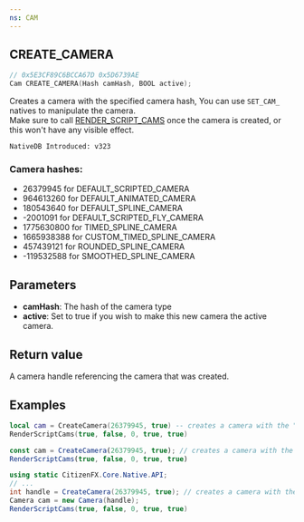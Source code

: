 ```yaml
---
ns: CAM
---
```

## CREATE_CAMERA

```c
// 0x5E3CF89C6BCCA67D 0x5D6739AE
Cam CREATE_CAMERA(Hash camHash, BOOL active);
```
Creates a camera with the specified camera hash, You can use `SET_CAM_` natives to manipulate the camera.  
Make sure to call [RENDER_SCRIPT_CAMS](#_0x07E5B515DB0636FC) once the camera is created, or this won't have any visible effect.

```
NativeDB Introduced: v323
```

### Camera hashes:
- 26379945 for DEFAULT_SCRIPTED_CAMERA 
- 964613260 for DEFAULT_ANIMATED_CAMERA
- 180543640 for DEFAULT_SPLINE_CAMERA
- -2001091 for DEFAULT_SCRIPTED_FLY_CAMERA
- 1775630800 for TIMED_SPLINE_CAMERA
- 1665938388 for CUSTOM_TIMED_SPLINE_CAMERA
- 457439121 for ROUNDED_SPLINE_CAMERA
- -119532588 for SMOOTHED_SPLINE_CAMERA

## Parameters
* **camHash**: The hash of the camera type
* **active**: Set to true if you wish to make this new camera the active camera.

## Return value
A camera handle referencing the camera that was created.



## Examples
```lua
local cam = CreateCamera(26379945, true) -- creates a camera with the "DEFAULT_SCRIPTED_CAMERA" type
RenderScriptCams(true, false, 0, true, true)
```

```js
const cam = CreateCamera(26379945, true); // creates a camera with the "DEFAULT_SCRIPTED_CAMERA" type
RenderScriptCams(true, false, 0, true, true)
```

```cs
using static CitizenFX.Core.Native.API;
// ...
int handle = CreateCamera(26379945, true); // creates a camera with the "DEFAULT_SCRIPTED_CAMERA" type
Camera cam = new Camera(handle);
RenderScriptCams(true, false, 0, true, true)
```